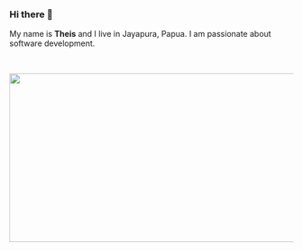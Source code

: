### Hi there 👋

My name is <b>Theis</b> and I live in Jayapura, Papua. I am passionate about software development.

<br>
<p align="center">
  <img width="600" height="300" src="https://media.giphy.com/media/ZVik7pBtu9dNS/giphy.gif">
</p>


